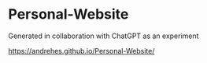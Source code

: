 # Personal-Website
Generated in collaboration with ChatGPT as an experiment


https://andrehes.github.io/Personal-Website/
